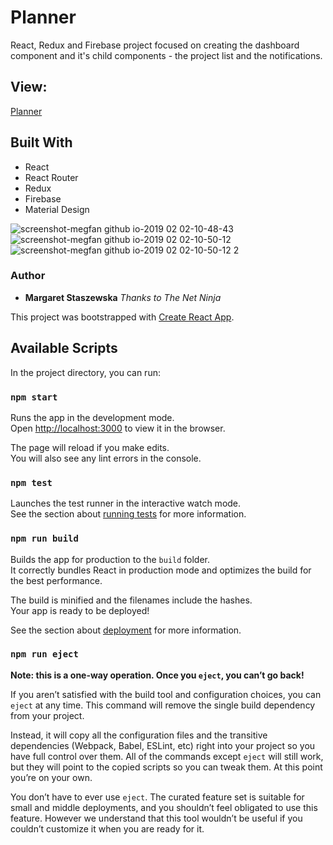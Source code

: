 # Planner
React, Redux and Firebase project focused on creating the dashboard component and it's child components - the project list and the notifications.


## View:
[Planner](https://megfan.github.io/Planner/)

## Built With

* React
* React Router
* Redux
* Firebase
* Material Design

![screenshot-megfan github io-2019 02 02-10-48-43](https://user-images.githubusercontent.com/35031023/52162714-6d4c0200-26d8-11e9-98bd-37d6e8edb586.png)
![screenshot-megfan github io-2019 02 02-10-50-12](https://user-images.githubusercontent.com/35031023/52162715-6f15c580-26d8-11e9-9d01-fb710cda32a8.png)
![screenshot-megfan github io-2019 02 02-10-50-12 2](https://user-images.githubusercontent.com/35031023/52162716-70df8900-26d8-11e9-8a94-b152b7b1df69.png)




### Author

* **Margaret Staszewska**
*Thanks to The Net Ninja* 


This project was bootstrapped with [Create React App](https://github.com/facebook/create-react-app).

## Available Scripts

In the project directory, you can run:

### `npm start`

Runs the app in the development mode.<br>
Open [http://localhost:3000](http://localhost:3000) to view it in the browser.

The page will reload if you make edits.<br>
You will also see any lint errors in the console.

### `npm test`

Launches the test runner in the interactive watch mode.<br>
See the section about [running tests](https://facebook.github.io/create-react-app/docs/running-tests) for more information.

### `npm run build`

Builds the app for production to the `build` folder.<br>
It correctly bundles React in production mode and optimizes the build for the best performance.

The build is minified and the filenames include the hashes.<br>
Your app is ready to be deployed!

See the section about [deployment](https://facebook.github.io/create-react-app/docs/deployment) for more information.

### `npm run eject`

**Note: this is a one-way operation. Once you `eject`, you can’t go back!**

If you aren’t satisfied with the build tool and configuration choices, you can `eject` at any time. This command will remove the single build dependency from your project.

Instead, it will copy all the configuration files and the transitive dependencies (Webpack, Babel, ESLint, etc) right into your project so you have full control over them. All of the commands except `eject` will still work, but they will point to the copied scripts so you can tweak them. At this point you’re on your own.

You don’t have to ever use `eject`. The curated feature set is suitable for small and middle deployments, and you shouldn’t feel obligated to use this feature. However we understand that this tool wouldn’t be useful if you couldn’t customize it when you are ready for it.

